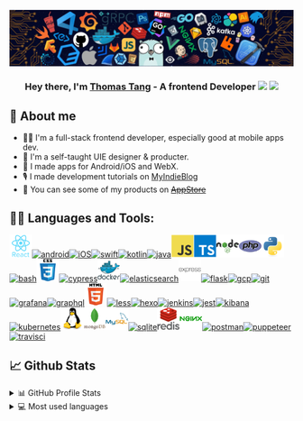![](https://github.com/tangkunyin/tangkunyin/blob/master/resources/header_x.webp)

<h3 align="center">Hey there, I'm <a href="https://bento.me/tomartisan" target="_blank">Thomas Tang</a> - A frontend Developer <img src="https://media.giphy.com/media/hvRJCLFzcasrR4ia7z/giphy.gif" width="28"> <img src="https://emojis.slackmojis.com/emojis/images/1531849430/4246/blob-sunglasses.gif?1531849430" width="28"/></h3>

## 📖 About me

* 🧑‍💻 I'm a full-stack frontend developer, especially good at mobile apps dev.
* 🎨 I'm a self-taught UIE designer & producter.
* 📱 I made apps for Android/iOS and WebX.
* 🎙️ I made development tutorials on [MyIndieBlog](https://tomartisan.com)
* 🎁 You can see some of my products on ~~[AppStore](https://tangkunyin.com)~~

<!-- 
## 🙋‍♂️ Connect with me:

<p align="left">
  <a href="https://dev.to/tomartisan" target="_blank"><img src="https://img.shields.io/badge/DEV.TO-%230A0A0A.svg?&style=for-the-badge&logo=dev.to&logoColor=white"></a>
  <a href="https://twitter.com/tomartisan" target="_blank"><img alt="X" title="Twitter" src="https://img.shields.io/badge/-Twitter-1DA1F2?style=for-the-badge&logo=twitter&logoColor=white"/></a>
  <a href="https://www.reddit.com/user/tomartisan/" target="_blank"><img alt="Reddit" title="Reddit" src="https://img.shields.io/badge/-Reddit-FF5700?style=for-the-badge&logo=reddit&logoColor=white"/></a>
  <a href="https://www.youtube.com/@itomartisan" target="_blank"><img alt="Youtube" title="Youtube" src="https://img.shields.io/badge/-YouTube-red?style=for-the-badge&logo=youtube&logoColor=white"/></a>
</p>
 -->

## 👨‍💻 Languages and Tools:

<p align="left"><a href="https://reactjs.org/"target="_blank"><img src="https://raw.githubusercontent.com/devicons/devicon/master/icons/react/react-original-wordmark.svg"alt="react"width="40"height="40"/></a><a href="https://developer.android.com/"target="_blank"><img src="https://www.vectorlogo.zone/logos/android/android-icon.svg"alt="android"width="40"height="40"/></a><a href="https://developer.apple.com/"target="_blank"><img src="https://www.vectorlogo.zone/logos/apple_xcode/apple_xcode-icon.svg"alt="iOS"width="40"height="40"/></a><a href="https://swift.org"target="_blank"><img src="https://www.vectorlogo.zone/logos/swift/swift-icon.svg"alt="swift"width="40"height="40"/></a><a href="https://kotlinlang.org"target="_blank"><img src="https://www.vectorlogo.zone/logos/kotlinlang/kotlinlang-icon.svg"alt="kotlin"width="40"height="40"/></a><a href="https://java.com"target="_blank"><img src="https://www.vectorlogo.zone/logos/java/java-icon.svg"alt="java"width="40"height="40"/></a><a href="https://developer.mozilla.org/en-US/docs/Web/JavaScript"target="_blank"><img src="https://raw.githubusercontent.com/devicons/devicon/master/icons/javascript/javascript-original.svg"alt="javascript"width="40"height="40"/></a><a href="https://www.typescriptlang.org/"target="_blank"><img src="https://raw.githubusercontent.com/devicons/devicon/master/icons/typescript/typescript-original.svg"alt="typescript"width="40"height="40"/></a><a href="https://nodejs.org"target="_blank"><img src="https://raw.githubusercontent.com/devicons/devicon/master/icons/nodejs/nodejs-original-wordmark.svg"alt="nodejs"width="40"height="40"/></a><a href="https://www.php.net"target="_blank"><img src="https://raw.githubusercontent.com/devicons/devicon/master/icons/php/php-original.svg"alt="php"width="40"height="40"/></a><a href="https://www.python.org"target="_blank"><img src="https://raw.githubusercontent.com/devicons/devicon/master/icons/python/python-original.svg"alt="python"width="40"height="40"/></a><a href="https://www.gnu.org/software/bash/"target="_blank"><img src="https://www.vectorlogo.zone/logos/gnu_bash/gnu_bash-icon.svg"alt="bash"width="40"height="40"/></a><a href="https://www.w3schools.com/css/"target="_blank"><img src="https://raw.githubusercontent.com/devicons/devicon/master/icons/css3/css3-original-wordmark.svg"alt="css3"width="40"height="40"/></a><a href="https://www.cypress.io"target="_blank"><img src="https://raw.githubusercontent.com/simple-icons/simple-icons/6e46ec1fc23b60c8fd0d2f2ff46db82e16dbd75f/icons/cypress.svg"alt="cypress"width="40"height="40"/></a><a href="https://www.docker.com/"target="_blank"><img src="https://raw.githubusercontent.com/devicons/devicon/master/icons/docker/docker-original-wordmark.svg"alt="docker"width="40"height="40"/></a><a href="https://www.elastic.co"target="_blank"><img src="https://www.vectorlogo.zone/logos/elastic/elastic-icon.svg"alt="elasticsearch"width="40"height="40"/></a><a href="https://expressjs.com"target="_blank"><img src="https://raw.githubusercontent.com/devicons/devicon/master/icons/express/express-original-wordmark.svg"alt="express"width="40"height="40"/></a><a href="https://flask.palletsprojects.com/"target="_blank"><img src="https://www.vectorlogo.zone/logos/pocoo_flask/pocoo_flask-icon.svg"alt="flask"width="40"height="40"/></a><a href="https://cloud.google.com"target="_blank"><img src="https://www.vectorlogo.zone/logos/google_cloud/google_cloud-icon.svg"alt="gcp"width="40"height="40"/></a><a href="https://git-scm.com/"target="_blank"><img src="https://www.vectorlogo.zone/logos/git-scm/git-scm-icon.svg"alt="git"width="40"height="40"/></a><a href="https://grafana.com"target="_blank"><img src="https://www.vectorlogo.zone/logos/grafana/grafana-icon.svg"alt="grafana"width="40"height="40"/></a><a href="https://graphql.org"target="_blank"><img src="https://www.vectorlogo.zone/logos/graphql/graphql-icon.svg"alt="graphql"width="40"height="40"/></a><a href="https://www.w3.org/html/"target="_blank"><img src="https://raw.githubusercontent.com/devicons/devicon/master/icons/html5/html5-original-wordmark.svg"alt="html5"width="40"height="40"/></a><a href="https://lesscss.org/"target="_blank"><img src="https://www.vectorlogo.zone/logos/lesscss/lesscss-icon.svg"alt="less"width="40"height="40"/></a><a href="https://hexo.com/"target="_blank"><img src="https://www.vectorlogo.zone/logos/hexoio/hexoio-icon.svg"alt="hexo"width="40"height="40"/></a><a href="https://www.jenkins.io"target="_blank"><img src="https://www.vectorlogo.zone/logos/jenkins/jenkins-icon.svg"alt="jenkins"width="40"height="40"/></a><a href="https://jestjs.io"target="_blank"><img src="https://www.vectorlogo.zone/logos/jestjsio/jestjsio-icon.svg"alt="jest"width="40"height="40"/></a><a href="https://www.elastic.co/kibana"target="_blank"><img src="https://www.vectorlogo.zone/logos/elasticco_kibana/elasticco_kibana-icon.svg"alt="kibana"width="40"height="40"/></a><a href="https://kubernetes.io"target="_blank"><img src="https://www.vectorlogo.zone/logos/kubernetes/kubernetes-icon.svg"alt="kubernetes"width="40"height="40"/></a><a href="https://www.linux.org/"target="_blank"><img src="https://raw.githubusercontent.com/devicons/devicon/master/icons/linux/linux-original.svg"alt="linux"width="40"height="40"/></a><a href="https://www.mongodb.com/"target="_blank"><img src="https://raw.githubusercontent.com/devicons/devicon/master/icons/mongodb/mongodb-original-wordmark.svg"alt="mongodb"width="40"height="40"/></a><a href="https://www.mysql.com/"target="_blank"><img src="https://raw.githubusercontent.com/devicons/devicon/master/icons/mysql/mysql-original-wordmark.svg"alt="mysql"width="40"height="40"/></a><a href="https://www.sqlite.org/"target="_blank"><img src="https://www.vectorlogo.zone/logos/sqlite/sqlite-icon.svg"alt="sqlite"width="40"height="40"/></a><a href="https://redis.io"target="_blank"><img src="https://raw.githubusercontent.com/devicons/devicon/master/icons/redis/redis-original-wordmark.svg"alt="redis"width="40"height="40"/></a><a href="https://www.nginx.com"target="_blank"><img src="https://raw.githubusercontent.com/devicons/devicon/master/icons/nginx/nginx-original.svg"alt="nginx"width="40"height="40"/></a><a href="https://postman.com"target="_blank"><img src="https://www.vectorlogo.zone/logos/getpostman/getpostman-icon.svg"alt="postman"width="40"height="40"/></a><a href="https://github.com/puppeteer/puppeteer"target="_blank"><img src="https://www.vectorlogo.zone/logos/pptrdev/pptrdev-official.svg"alt="puppeteer"width="40"height="40"/></a><a href="https://travis-ci.org"target="_blank"><img src="https://www.vectorlogo.zone/logos/travis-ci/travis-ci-icon.svg"alt="travisci"width="40"height="40"/></a></p>


<!-- ## 📕 Latest Blog Posts -->
<!-- https://github.com/gautamkrishnar/blog-post-workflow -->

<!-- on the way... -->


## 📈 Github Stats

<!-- https://github.com/anuraghazra/github-readme-stats -->
<details>
  <summary>📊 GitHub Profile Stats</summary>
  <br/>
  <a href="https://github.com/anuraghazra/github-readme-stats"><img alt="Thomas's Github Stats" src="https://github-readme-stats.vercel.app/api?username=tangkunyin&show_icons=true&count_private=true&hide=" /></a>
</details>

<details> 
  <summary>💻 Most used languages</summary>
  <br/>
  <a href="https://github.com/anuraghazra/github-readme-stats"><img alt="Thomas's Top Languages" src="https://github-readme-stats.vercel.app/api/top-langs/?username=tangkunyin&langs_count=10&layout=compact#" /></a>
  <br/>
  <b>Note:</b> This chart is only a metric of which languages my public code on GitHub consists of and does not reflect my experience or skill level.
</details>


<!-- https://github.com/jamesgeorge007/github-activity-readme -->

<!--<details>
  <summary>⚡ Recent GitHub Activity</summary>
  <br/>

<!--START_SECTION:activity-->

<!--END_SECTION:activity-->
<!--</details>-->
